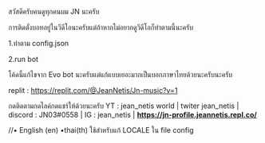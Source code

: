สวัสดีครับคนดูทุกคนผม JN นะครับ

การติดตั่งบอทอยู่ในวีดีโอนะครับแต่ถ้าหากไม่อยากดูวีดีโอก็ทำตามนี้นะครับ

1.ทำตาม config.json

2.run bot

โค้ดนี้แก้ไขจาก Evo bot นะครับแต่แก้แบบเยอะมากเป็นบอกภาษาไทยด้วยนะครับนะครับ

replit : https://replit.com/@JeanNetis/Jn-music?v=1

กดติดตามกดไลค์กดแชร์ให้ด้วยนะครับ YT : jean_netis world | twiter jean_netis | discord : JN03#0558 | IG : jean_netis | **https://jn-profile.jeannetis.repl.co/**

//• English (en) •thai(th) ใช้สำหรับแก้  LOCALE ใน file config
